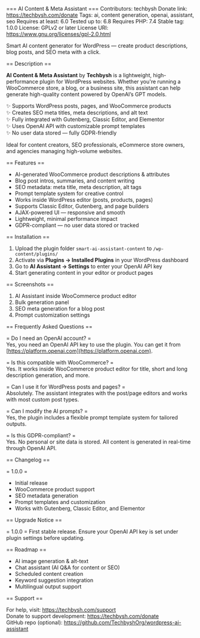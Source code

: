 === AI Content & Meta Assistant ===
Contributors: techbysh
Donate link: https://techbysh.com/donate
Tags: ai, content generation, openai, assistant, seo
Requires at least: 6.0
Tested up to: 6.8
Requires PHP: 7.4
Stable tag: 1.0.0
License: GPLv2 or later
License URI: https://www.gnu.org/licenses/gpl-2.0.html

Smart AI content generator for WordPress — create product descriptions, blog posts, and SEO meta with a click.

== Description ==

**AI Content & Meta Assistant** by **Techbysh** is a lightweight, high-performance plugin for WordPress websites. Whether you're running a WooCommerce store, a blog, or a business site, this assistant can help generate high-quality content powered by OpenAI’s GPT models.

✨ Supports WordPress posts, pages, and WooCommerce products  
✨ Creates SEO meta titles, meta descriptions, and alt text  
✨ Fully integrated with Gutenberg, Classic Editor, and Elementor  
✨ Uses OpenAI API with customizable prompt templates  
✨ No user data stored — fully GDPR-friendly  

Ideal for content creators, SEO professionals, eCommerce store owners, and agencies managing high-volume websites.

== Features ==

- AI-generated WooCommerce product descriptions & attributes  
- Blog post intros, summaries, and content writing  
- SEO metadata: meta title, meta description, alt tags  
- Prompt template system for creative control  
- Works inside WordPress editor (posts, products, pages)  
- Supports Classic Editor, Gutenberg, and page builders  
- AJAX-powered UI — responsive and smooth  
- Lightweight, minimal performance impact  
- GDPR-compliant — no user data stored or tracked

== Installation ==

1. Upload the plugin folder `smart-ai-assistant-content` to `/wp-content/plugins/`
2. Activate via **Plugins → Installed Plugins** in your WordPress dashboard
3. Go to **AI Assistant → Settings** to enter your OpenAI API key
4. Start generating content in your editor or product pages

== Screenshots ==

1. AI Assistant inside WooCommerce product editor
2. Bulk generation panel
3. SEO meta generation for a blog post
4. Prompt customization settings

== Frequently Asked Questions ==

= Do I need an OpenAI account? =  
Yes, you need an OpenAI API key to use the plugin. You can get it from [https://platform.openai.com](https://platform.openai.com).

= Is this compatible with WooCommerce? =  
Yes. It works inside WooCommerce product editor for title, short and long description generation, and more.

= Can I use it for WordPress posts and pages? =  
Absolutely. The assistant integrates with the post/page editors and works with most custom post types.

= Can I modify the AI prompts? =  
Yes, the plugin includes a flexible prompt template system for tailored outputs.

= Is this GDPR-compliant? =  
Yes. No personal or site data is stored. All content is generated in real-time through OpenAI API.

== Changelog ==

= 1.0.0 =
* Initial release
* WooCommerce product support
* SEO metadata generation
* Prompt templates and customization
* Works with Gutenberg, Classic Editor, and Elementor

== Upgrade Notice ==

= 1.0.0 =
First stable release. Ensure your OpenAI API key is set under plugin settings before updating.

== Roadmap ==

- AI image generation & alt-text
- Chat assistant (AI Q&A for content or SEO)
- Scheduled content creation
- Keyword suggestion integration
- Multilingual output support

== Support ==

For help, visit: https://techbysh.com/support  
Donate to support development: https://techbysh.com/donate  
GitHub repo (optional): https://github.com/TechbyshOrg/wordpress-ai-assistant
